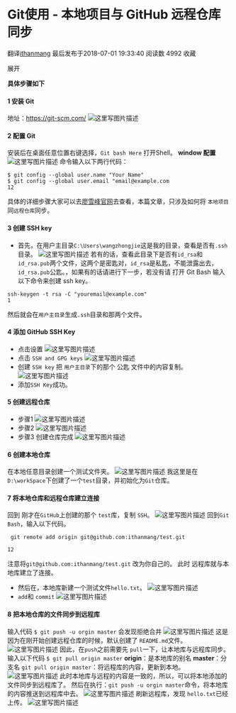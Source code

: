 # Git使用 - 本地项目与 GitHub 远程仓库同步

翻译[ithanmang](https://me.csdn.net/ithanmang) 最后发布于2018-07-01 19:33:40 阅读数 4992 收藏

展开

**具体步骤如下**

#### 1 安装 Git

地址：https://git-scm.com/
![这里写图片描述](https://github.com/snake19840/gitWorkSpace/raw/master/Typ/20180630193828239.png)

#### 2 配置 Git

安装后在桌面任意位置右键选择，`Git bash Here` 打开Shell。
**window 配置**
![这里写图片描述](https://github.com/snake19840/gitWorkSpace/raw/master/Typ/20180630194230782.png)
命令输入以下两行代码：

```
$ git config --global user.name "Your Name"
$ git config --global user.email "email@example.com
12
```

具体的详细步骤大家可以去[廖雪峰官网](https://www.liaoxuefeng.com/wiki/0013739516305929606dd18361248578c67b8067c8c017b000/00137396287703354d8c6c01c904c7d9ff056ae23da865a000)去查看，本篇文章，只涉及如何将 `本地项目` 同`远程仓库`同步。

#### 3 创建 SSH key

+ 首先，在用户主目录`C:\Users\wangzhongjie`这是我的目录，查看是否有`.ssh`目录。
  ![这里写图片描述](https://github.com/snake19840/gitWorkSpace/raw/master/Typ/20180630195254178.png)
  若有的话，查看此目录下是否有`id_rsa`和`id_rsa.pub`两个文件，这两个是密匙对，`id_rsa`是私匙，不能泄露出去，`id_rsa.pub`公匙。，如果有的话请进行下一步，若没有请 打开 Git Bash 输入以下命令来创建 ssh key。

```
ssh-keygen -t rsa -C "youremail@example.com"
1
```

然后就会在`用户主目录`生成`.ssh`目录和那两个文件。

#### 4 添加 GitHub SSH Key

+ 点击设置
  ![这里写图片描述](https://github.com/snake19840/gitWorkSpace/raw/master/Typ/20180630200435165.png)
+ 点击 `SSH and GPG keys`
  ![这里写图片描述](https://github.com/snake19840/gitWorkSpace/raw/master/Typ/20180630201021952.png)
+ 创建 `SSH key`
  把 `用户主目录`下的那个 公匙 文件中的内容复制。
  ![这里写图片描述](https://github.com/snake19840/gitWorkSpace/raw/master/Typ/20180630201424806.png)
+ 添加`SSH Key`成功。

#### 5 创建远程仓库

+ 步骤1
  ![这里写图片描述](https://github.com/snake19840/gitWorkSpace/raw/master/Typ/20180630201823600.png)
+ 步骤2
  ![这里写图片描述](https://github.com/snake19840/gitWorkSpace/raw/master/Typ/20180630202245431.png)
+ 步骤3
  创建仓库完成
  ![这里写图片描述](https://github.com/snake19840/gitWorkSpace/raw/master/Typ/20180630202455812.png)

#### 6 创建本地仓库

在本地任意目录创建一个测试文件夹。
![这里写图片描述](https://github.com/snake19840/gitWorkSpace/raw/master/Typ/20180630203042116.png)
我这里是在`D:\workSpace`下创建了一个`test`目录，并初始化为`Git`仓库。

#### 7 将本地仓库和远程仓库建立连接

回到 刚才在`GitHub`上创建的那个 `test`库，复制 `SSH`。
![这里写图片描述](https://github.com/snake19840/gitWorkSpace/raw/master/Typ/20180630203501836.png)
回到`Git Bash`，输入以下代码。

```
 git remote add origin git@github.com:ithanmang/test.git

12
```

注意将`git@github.com:ithanmang/test.git` 改为你自己的。
此时 远程库就与本地库建立了连接。

+ 然后在，本地库新建一个测试文件`hello.txt`。
  ![这里写图片描述](https://github.com/snake19840/gitWorkSpace/raw/master/Typ/20180630204026141.png)
+ `add`和 `commit`
  ![这里写图片描述](https://github.com/snake19840/gitWorkSpace/raw/master/Typ/20180630204328254.png)

#### 8 把本地仓库的文件同步到远程库

输入代码
`$ git push -u orgin master`
会发现拒绝合并
![这里写图片描述](https://github.com/snake19840/gitWorkSpace/raw/master/Typ/20180630204741278.png)
这是因为在刚开始创建远程仓库的时候，默认创建了 `README.md`文件。
![这里写图片描述](https://github.com/snake19840/gitWorkSpace/raw/master/Typ/20180630204929521.png)
因此，在`push`之前需要先 `pull`一下，让本地库与远程库同步。
输入以下代码
`$ git pull origin master`
**origin**：是本地库的别名
**master**：分支名
`git pull origin master`：将远程库的内容，更新到本地。
![这里写图片描述](https://github.com/snake19840/gitWorkSpace/raw/master/Typ/20180701192410129.png)
此时本地库与远程的内容是一致的，所以，可以将本地添加的文件同步到远程库了。
然后在执行：`git push -u orgin master`命令，将本地库的内容推送到远程库中去。
![这里写图片描述](https://github.com/snake19840/gitWorkSpace/raw/master/Typ/20180701193042799.png)
刷新远程库，发现 `hello.txt`已经上传。
![这里写图片描述](https://github.com/snake19840/gitWorkSpace/raw/master/Typ/20180701193144871.png)
